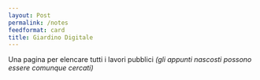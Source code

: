 ```yaml
---
layout: Post
permalink: /notes
feedformat: card
title: Giardino Digitale 
---
```


Una pagina per elencare tutti i lavori pubblici <i>(gli appunti nascosti possono essere comunque cercati)</i>